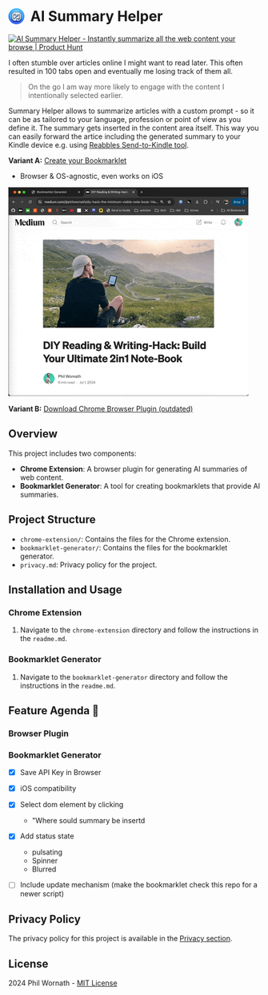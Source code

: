 <!-- # ![Icon](chrome-extension/icons/icon48.png) AI Summary Helper  -->
<h1 style="display: flex; align-content: center; align-items: center; gap: 12px;"><img src="chrome-extension/icons/icon128.png" style="width:32px; height:32px">AI Summary Helper</h1>

<a href="https://www.producthunt.com/posts/ai-summary-helper?embed=true&utm_source=badge-featured&utm_medium=badge&utm_souce=badge-ai&#0045;summary&#0045;helper" target="_blank"><img src="https://api.producthunt.com/widgets/embed-image/v1/featured.svg?post_id=461601&theme=dark" alt="AI&#0032;Summary&#0032;Helper - Instantly&#0032;summarize&#0032;all&#0032;the&#0032;web&#0032;content&#0032;your&#0032;browse | Product Hunt" style="width: 250px; height: 54px;" width="250" height="54" /></a>


I often stumble over articles online I might want to read later. This often resulted in 100 tabs open and eventually me losing track of them all. 

>On the go I am way more likely to engage with the content I intentionally selected earlier. 

Summary Helper allows to summarize articles with a custom prompt - so it can be as tailored to your language, profession or point of view as you define it. The summary gets inserted in the content area itself. This way you can easily forward the artice including the generated summary to your Kindle device e.g. using [Reabbles Send-to-Kindle tool](https://send.reabble.com/). 

**Variant A:** [Create your Bookmarklet](https://philffm.github.io/ai-summary-helper/bookmarklet-generator/) 
- Browser & OS-agnostic, even works on iOS 

![Demo](bookmarklet-generator/demo.gif)

**Variant B:** [Download Chrome Browser Plugin (outdated)](https://chromewebstore.google.com/detail/ai-summary-helper-summari/hldbejcjaedipeegjcinmhejdndchkmb)


## Overview

This project includes two components:
- **Chrome Extension**: A browser plugin for generating AI summaries of web content.
- **Bookmarklet Generator**: A tool for creating bookmarklets that provide AI summaries.

## Project Structure

- `chrome-extension/`: Contains the files for the Chrome extension.
- `bookmarklet-generator/`: Contains the files for the bookmarklet generator.
- `privacy.md`: Privacy policy for the project.

## Installation and Usage

### Chrome Extension

1. Navigate to the `chrome-extension` directory and follow the instructions in the `readme.md`.

### Bookmarklet Generator

1. Navigate to the `bookmarklet-generator` directory and follow the instructions in the `readme.md`.


## Feature Agenda 🚀

### Browser Plugin

### Bookmarklet Generator 
- [x] Save API Key in Browser
- [x] iOS compatibility 
- [x] Select dom element by clicking 
    - "Where sould summary be insertd
- [x] Add status state
    - pulsating
    - Spinner
    - Blurred
- [ ] Include update mechanism (make the bookmarklet check this repo for a newer script) 


## Privacy Policy

The privacy policy for this project is available in the [Privacy section](/chrome-extension/privacy.md).

## License

2024 Phil Wornath - [MIT License](LICENSE)